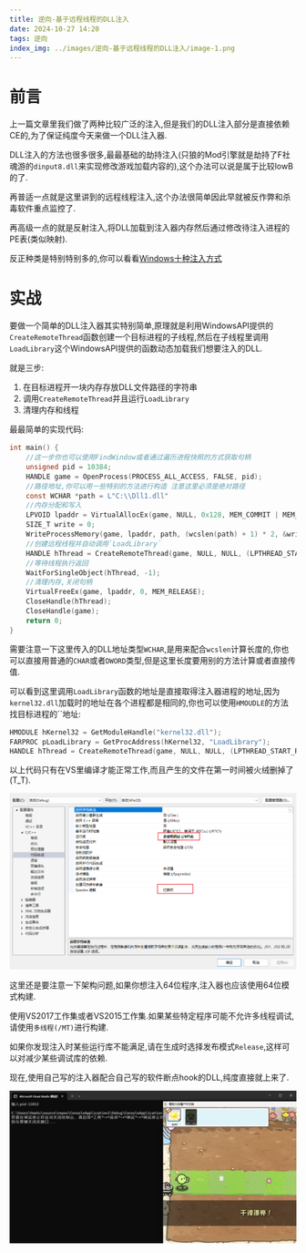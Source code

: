 ```yaml
---
title: 逆向-基于远程线程的DLL注入
date: 2024-10-27 14:20
tags: 逆向
index_img: ../images/逆向-基于远程线程的DLL注入/image-1.png
---
```


# 前言

上一篇文章里我们做了两种比较广泛的注入,但是我们的DLL注入部分是直接依赖CE的,为了保证纯度今天来做一个DLL注入器.

DLL注入的方法也很多很多,最最基础的劫持注入(只狼的Mod引擎就是劫持了F社魂游的`dinput8.dll`来实现修改游戏加载内容的),这个办法可以说是属于比较lowB的了.

再普适一点就是这里讲到的远程线程注入,这个办法很简单因此早就被反作弊和杀毒软件重点监控了.

再高级一点的就是反射注入,将DLL加载到注入器内存然后通过修改待注入进程的PE表(类似映射).

反正种类是特别特别多的,你可以看看[Windows十种注入方式](https://kkem.me/blog/10-windows%E5%8D%81%E7%A7%8D%E6%B3%A8%E5%85%A5%E6%96%B9%E5%BC%8F/)

# 实战

要做一个简单的DLL注入器其实特别简单,原理就是利用WindowsAPI提供的`CreateRemoteThread`函数创建一个目标进程的子线程,然后在子线程里调用`LoadLibrary`这个WindowsAPI提供的函数动态加载我们想要注入的DLL.

就是三步:

1. 在目标进程开一块内存存放DLL文件路径的字符串
2. 调用`CreateRemoteThread`并且运行`LoadLibrary`
3. 清理内存和线程

最最简单的实现代码:

```c
int main() {
    //这一步你也可以使用FindWindow或者通过遍历进程快照的方式获取句柄
	unsigned pid = 10384;
	HANDLE game = OpenProcess(PROCESS_ALL_ACCESS, FALSE, pid);
    //路径地址,你可以用一些特别的方法进行构造 注意这里必须是绝对路径
    const WCHAR *path = L"C:\\Dll1.dll"
    //内存分配和写入
    LPVOID lpaddr = VirtualAllocEx(game, NULL, 0x128, MEM_COMMIT | MEM_RESERVE, PAGE_READWRITE);
	SIZE_T write = 0;
	WriteProcessMemory(game, lpaddr, path, (wcslen(path) + 1) * 2, &write);
    //创建远程线程并自动调用`LoadLibrary`
	HANDLE hThread = CreateRemoteThread(game, NULL, NULL, (LPTHREAD_START_ROUTINE)LoadLibrary, lpaddr, NULL, NULL);
    //等待线程执行返回
    WaitForSingleObject(hThread, -1);
    //清理内存,关闭句柄
	VirtualFreeEx(game, lpaddr, 0, MEM_RELEASE);
	CloseHandle(hThread);
    CloseHandle(game);
	return 0;
}
```

需要注意一下这里传入的DLL地址类型`WCHAR`,是用来配合`wcslen`计算长度的,你也可以直接用普通的`CHAR`或者`DWORD`类型,但是这里长度要用别的方法计算或者直接传值.

可以看到这里调用`LoadLibrary`函数的地址是直接取得注入器进程的地址,因为`kernel32.dll`加载时的地址在各个进程都是相同的,你也可以使用`HMOUDLE`的方法找目标进程的``地址:

```c
HMODULE hKernel32 = GetModuleHandle("kernel32.dll");
FARPROC pLoadLibrary = GetProcAddress(hKernel32, "LoadLibrary");
HANDLE hThread = CreateRemoteThread(game, NULL, NULL, (LPTHREAD_START_ROUTINE)pLoadLibrary, lpaddr, NULL, NULL);
```

以上代码只有在VS里编译才能正常工作,而且产生的文件在第一时间被火绒删掉了(T_T).

![alt text](../images/逆向-基于远程线程的DLL注入/image.png)

这里还是要注意一下架构问题,如果你想注入64位程序,注入器也应该使用64位模式构建.

使用VS2017工作集或者VS2015工作集.如果某些特定程序可能不允许多线程调试,请使用`多线程(/MT)`进行构建.

如果你发现注入时某些运行库不能满足,请在生成时选择发布模式`Release`,这样可以对减少某些调试库的依赖.

现在,使用自己写的注入器配合自己写的软件断点hook的DLL,纯度直接就上来了.

![alt text](../images/逆向-基于远程线程的DLL注入/image-1.png)